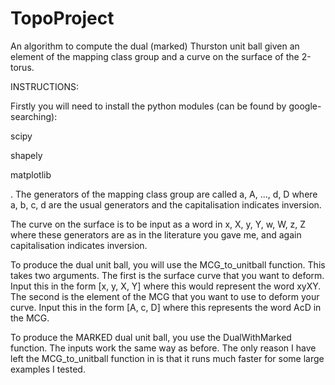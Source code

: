 # TopoProject
An algorithm to compute the dual (marked) Thurston unit ball given an element of the mapping class group and a curve on the surface of the 2-torus.

INSTRUCTIONS:

Firstly you will need to install the python modules (can be found by google-searching):

scipy

shapely

matplotlib

.
The generators of the mapping class group are called a, A, ..., d, D where a, b, c, d are the usual generators and the 
capitalisation indicates inversion. 

The curve on the surface is to be input as a word in x, X, y, Y, w, W, z, Z
where these generators are as in the literature you gave me, and again capitalisation indicates inversion.

To produce the dual unit ball, you will use the MCG_to_unitball function. This takes two arguments. The first is the surface
curve that you want to deform. Input this in the form [x, y, X, Y] where this would represent the word xyXY.
The second is the element of the MCG that you want to use to deform your curve. Input this in the form 
[A, c, D] where this represents the word AcD in the MCG.

To produce the MARKED dual unit ball, you use the DualWithMarked function. The inputs work the same way as before. The only 
reason I have left the MCG_to_unitball function in is that it runs much faster for some large examples I tested. 


